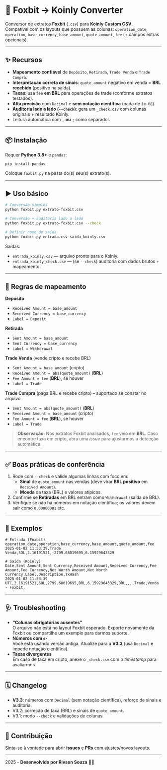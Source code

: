 
# 🦊 Foxbit → Koinly Converter

Conversor de extratos **Foxbit** (`.csv`) para **Koinly Custom CSV**.  
Compatível com os layouts que possuem as colunas:
`operation_date`, `operation`, `base_currency`, `base_amount`, `quote_amount`, `fee` (+ campos extras opcionais).

---

## ✨ Recursos

- **Mapeamento confiável** de `Depósito`, `Retirada`, `Trade Venda` e `Trade Compra`.
- **Interpretação correta de sinais**: `quote_amount` negativo em venda = **BRL recebido** (positivo na saída).
- **Taxas**: usa `fee` **em BRL** para operações de trade (conforme extratos testados).
- **Alta precisão** com `Decimal` e **sem notação científica** (nada de `1e-08`).  
- **Auditoria lado a lado (`--check`)**: gera um `_check.csv` com colunas originais + resultado Koinly.
- Leitura automática com `,` **ou** `;` como separador.

---

## 📦 Instalação

Requer **Python 3.8+** e `pandas`:

```bash
pip install pandas
```

Coloque `foxbit.py` na pasta do(s) seu(s) extrato(s).

---

## ▶️ Uso básico

```bash
# Conversão simples
python foxbit.py extrato-foxbit.csv

# Conversão + auditoria lado a lado
python foxbit.py extrato-foxbit.csv --check

# Definir nome de saída
python foxbit.py entrada.csv saida_koinly.csv
```

Saídas:
- `entrada_koinly.csv` — arquivo pronto para o Koinly.
- `entrada_koinly_check.csv` — (se `--check`) auditoria com dados brutos + mapeamento.

---

## 🔁 Regras de mapeamento

**Depósito**  
- `Received Amount = base_amount`  
- `Received Currency = base_currency`  
- `Label = Deposit`

**Retirada**  
- `Sent Amount = base_amount`  
- `Sent Currency = base_currency`  
- `Label = Withdrawal`

**Trade Venda** (vende cripto e recebe BRL)  
- `Sent Amount = base_amount` (cripto)  
- `Received Amount = abs(quote_amount)` (**BRL**)  
- `Fee Amount = fee` (**BRL**), se houver  
- `Label = Trade`

**Trade Compra** (paga BRL e recebe cripto) – suportado se constar no arquivo  
- `Sent Amount = abs(quote_amount)` (**BRL**)  
- `Received Amount = base_amount` (cripto)  
- `Fee Amount = fee` (**BRL**), se houver  
- `Label = Trade`

> **Observação:** Nos extratos Foxbit analisados, `fee` veio em **BRL**. Caso encontre taxa em cripto, abra uma *issue* para ajustarmos a detecção automática.

---

## ✅ Boas práticas de conferência

1. Rode com `--check` e valide algumas linhas com foco em:
   - **Sinal** de `quote_amount` nas vendas (deve virar **BRL positivo** em `Received Amount`).  
   - **Moeda** da taxa (BRL) e valores atípicos.
2. Confirme se **Retiradas** em BRL entram como `Withdrawal` (saída de BRL).  
3. Verifique se não há números em notação científica; os valores devem sair como `0.00000001` etc.

---

## 🧪 Exemplos

```csv
# Entrada (Foxbit)
operation_date,operation,base_currency,base_amount,quote_amount,fee
2025-01-02 11:53:39,Trade Venda,SOL,2.16191521,-2799.68019695,6.15929643329

# Saída (Koinly)
Date,Sent Amount,Sent Currency,Received Amount,Received Currency,Fee Amount,Fee Currency,Net Worth Amount,Net Worth Currency,Label,Description,TxHash
2025-01-02 11:53:39 UTC,2.16191521,SOL,2799.68019695,BRL,6.15929643329,BRL,,,,Trade,Venda - Foxbit,
```

---

## 🩺 Troubleshooting

- **“Colunas obrigatórias ausentes”**  
  O arquivo não está no layout Foxbit esperado. Exporte novamente da Foxbit ou compartilhe um exemplo para darmos suporte.
- **Números com `e-`**  
  Você está usando versão antiga. Atualize para a **V3.3** (usa `Decimal` e impede notação científica).
- **Taxas divergentes**  
  Em caso de taxa em cripto, anexe o `_check.csv` com o *timestamp* para avaliarmos.

---

## 🗓️ Changelog

- **V3.3**: números com `Decimal` (sem notação científica), reforço de sinais e auditoria.  
- V3.2: correção de taxa (BRL) e sinais de `quote_amount`.  
- V3.1: modo `--check` e validações de colunas.  

---

## 🤝 Contribuição

Sinta-se à vontade para abrir **issues** e **PRs** com ajustes/novos layouts.

---

2025 - **Desenvolvido por Rivson Souza** 🧾💙
